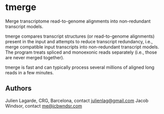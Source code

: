 # tmerge
Merge transcriptome read-to-genome alignments into non-redundant transcript models.

tmerge compares transcript structures (or read-to-genome alignments) present in the input and attempts to reduce transcript redundancy, i.e., merge compatible input transcripts into non-redundant transcript models. The program treats spliced and monoexonic reads separately (i.e., those are never merged together).

tmerge is fast and can typically process several millions of aligned long reads in a few minutes.

## Authors
Julien Lagarde, CRG, Barcelona, contact julienlag@gmail.com
Jacob Windsor, contact me@jcbwndsr.com